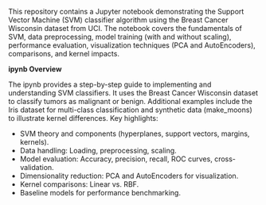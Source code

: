 This repository contains a Jupyter notebook demonstrating the Support Vector Machine (SVM) classifier algorithm using the Breast Cancer Wisconsin dataset from UCI. The notebook covers the fundamentals of SVM, data preprocessing, model training (with and without scaling), performance evaluation, visualization techniques (PCA and AutoEncoders), comparisons, and kernel impacts.

**ipynb Overview**

The ipynb provides a step-by-step guide to implementing and understanding SVM classifiers. It uses the Breast Cancer Wisconsin dataset to classify tumors as malignant or benign. Additional examples include the Iris dataset for multi-class classification and synthetic data (make_moons) to illustrate kernel differences.
Key highlights:

* SVM theory and components (hyperplanes, support vectors, margins, kernels).
* Data handling: Loading, preprocessing, scaling.
* Model evaluation: Accuracy, precision, recall, ROC curves, cross-validation.
* Dimensionality reduction: PCA and AutoEncoders for visualization.
* Kernel comparisons: Linear vs. RBF.
* Baseline models for performance benchmarking.
